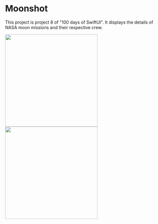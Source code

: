 # Moonshot

This project is project 8 of "100 days of SwiftUI". It displays the details of NASA moon missions and their respective crew.


<img src="https://github.com/YashavikaSingh/Moonshot/assets/65505787/c15d5a0c-e7c6-4047-b90f-676349c3b3a1" height="300">
<img src="https://github.com/YashavikaSingh/Moonshot/assets/65505787/8e7174c6-c027-4643-bb8d-c70e8c93327b" height="300">
